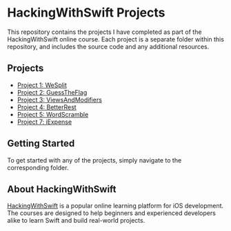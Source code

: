 # HackingWithSwift Projects

This repository contains the projects I have completed as part of the HackingWithSwift online course. Each project is a separate folder within this repository, and includes the source code and any additional resources.

## Projects

- [Project 1: WeSplit](https://github.com/evanL7/SwiftUIProjects/tree/main/WeSplit)
- [Project 2: GuessTheFlag](https://github.com/evanL7/SwiftUIProjects/tree/main/GuessTheFlag)
- [Project 3: ViewsAndModifiers](https://github.com/evanL7/SwiftUIProjects/tree/main/ViewsAndModifiers)
- [Project 4: BetterRest](https://github.com/evanL7/SwiftUIProjects/tree/main/BetterRest)
- [Project 5: WordScramble](https://github.com/evanL7/SwiftUIProjects/tree/main/WordScramble)
- [Project 7: iExpense](https://github.com/evanL7/SwiftUIProjects/tree/main/iExpense)

## Getting Started

To get started with any of the projects, simply navigate to the corresponding folder.

## About HackingWithSwift

[HackingWithSwift](https://www.hackingwithswift.com) is a popular online learning platform for iOS development. The courses are designed to help beginners and experienced developers alike to learn Swift and build real-world projects.